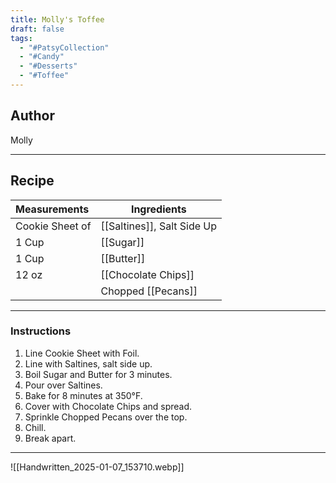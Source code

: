 ```yaml
---
title: Molly's Toffee
draft: false
tags:
  - "#PatsyCollection"
  - "#Candy"
  - "#Desserts"
  - "#Toffee"
---
```

## Author
Molly
___
## Recipe

| Measurements       | Ingredients                                 |
| :----------------- | ------------------------------------------- |
|Cookie Sheet of|[[Saltines]], Salt Side Up|
|1 Cup|[[Sugar]]|
|1 Cup|[[Butter]]|
|12 oz|[[Chocolate Chips]]|
||Chopped [[Pecans]]|
___
### Instructions
1. Line Cookie Sheet with Foil.
2. Line with Saltines, salt side up.
3. Boil Sugar and Butter for 3 minutes.
4. Pour over Saltines.
5. Bake for 8 minutes at 350°F.
6. Cover with Chocolate Chips and spread.
7. Sprinkle Chopped Pecans over the top.
8. Chill.
9. Break apart.

___

![[Handwritten_2025-01-07_153710.webp]]